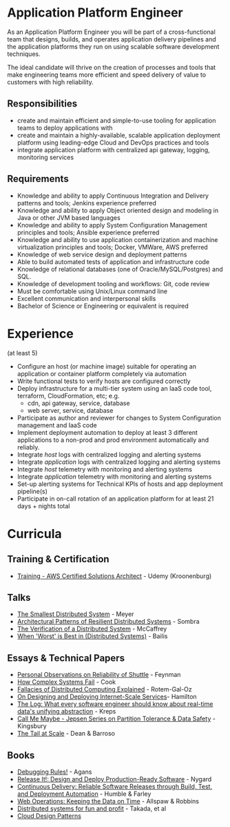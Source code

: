 # Application Platform Engineer #

As an Application Platform Engineer you will be part of a cross-functional team that designs, builds, and operates application delivery pipelines and the application platforms they run on using scalable software development techniques.

The ideal candidate will thrive on the creation of processes and tools that make engineering teams more efficient and speed delivery of value to customers with high reliability.

## Responsibilities ##

* create and maintain efficient and simple-to-use tooling for application teams to deploy applications with
* create and maintain a highly-available, scalable application deployment platform using leading-edge Cloud and DevOps practices and tools
* integrate application platform with centralized api gateway, logging, monitoring services

## Requirements ##

* Knowledge and ability to apply Continuous Integration and Delivery patterns and tools; Jenkins experience preferred
* Knowledge and ability to apply Object oriented design and modeling in Java or other JVM based languages
* Knowledge and ability to apply System Configuration Management principles and tools; Ansible experience preferred
* Knowledge and ability to use application containerization and machine virtualization principles and tools; Docker, VMWare, AWS preferred
* Knowledge of web service design and deployment patterns
* Able to build automated tests of application and infrastructure code
* Knowledge of relational databases (one of Oracle/MySQL/Postgres) and SQL.
* Knowledge of development tooling and workflows: Git, code review
* Must be comfortable using Unix/Linux command line
* Excellent communication and interpersonal skills
* Bachelor of Science or Engineering or equivalent is required

# Experience #

(at least 5)

* Configure an host (or machine image) suitable for operating an application or container platform completely via automation
* Write functional tests to verify hosts are configured correctly
* Deploy infrastructure for a multi-tier system using an IaaS code tool, terraform, CloudFormation, etc; e.g.
	* cdn, api gateway, service, database
	* web server, service, database
* Participate as author and reviewer for changes to System Configuration management and IaaS code
* Implement deployment automation to deploy at least 3 different applications to a non-prod and prod environment automatically and reliably.
* Integrate _host_ logs with centralized logging and alerting systems
* Integrate _application_ logs with centralized logging and alerting systems
* Integrate _host_ telemetry with monitoring and alerting systems
* Integrate _application_ telemetry with monitoring and alerting systems
* Set-up alerting systems for Technical KPIs of hosts and app deployment pipeline(s)
* Participate in on-call rotation of an application platform for at least 21 days + nights total

# Curricula #

## Training & Certification ##

* [Training - AWS Certified Solutions Architect](https://www.udemy.com/aws-certified-solutions-architect-associate/#/curriculum) - Udemy (Kroonenburg)

## Talks ##

* [The Smallest Distributed System](https://www.youtube.com/watch?v=ZFBvvUlqQ6w) - Meyer
* [Architectural Patterns of Resilient Distributed Systems](https://www.youtube.com/watch?v=ohvPnJYUW1E) - Sombra
* [The Verification of a Distributed System](https://www.youtube.com/watch?v=kDh5BrqiGhI) - McCaffrey
* [When 'Worst' is Best in (Distributed Systems)](https://www.youtube.com/watch?v=ZGIAypUUwoQ) - Bailis

## Essays & Technical Papers ##

* [Personal Observations on Reliability of Shuttle](https://history.nasa.gov/rogersrep/v2appf.htm) - Feynman
* [How Complex Systems Fail](http://web.mit.edu/2.75/resources/random/How%20Complex%20Systems%20Fail.pdf) - Cook
* [Fallacies of Distributed Computing Explained](https://pages.cs.wisc.edu/~zuyu/files/fallacies.pdf) - Rotem-Gal-Oz
* [On Designing and Deploying Internet-Scale Services](http://mvdirona.com/jrh/talksAndPapers/JamesRH_Lisa.pdf)- Hamilton
* [The Log: What every software engineer should know about real-time data's unifying abstraction](https://engineering.linkedin.com/distributed-systems/log-what-every-software-engineer-should-know-about-real-time-datas-unifying) - Kreps
* [Call Me Maybe - Jepsen Series on Partition Tolerance & Data Safety](https://aphyr.com/posts/281-jepsen-on-the-perils-of-network-partitions) - Kingsbury
* [The Tail at Scale](http://www.cs.duke.edu/courses/cps296.4/fall13/838-CloudPapers/dean_longtail.pdf) - Dean & Barroso

## Books ##

* [Debugging Rules!](https://www.amazon.com/exec/obidos/ASIN/0814474578/debuggingrule-20) - Agans
* [Release It!: Design and Deploy Production-Ready Software](https://www.amazon.com/Release-Production-Ready-Software-Pragmatic-Programmers/dp/0978739213/) - Nygard
* [Continuous Delivery: Reliable Software Releases through Build, Test, and Deployment Automation](https://www.amazon.com/Continuous-Delivery-Deployment-Automation-Addison-Wesley/dp/0321601912/) - Humble & Farley
* [Web Operations: Keeping the Data on Time](https://www.amazon.com/Web-Operations-Keeping-Data-Time/dp/1449377440/) - Allspaw & Robbins
* [Distributed systems for fun and profit](http://book.mixu.net/distsys/) - Takada, et al
* [Cloud Design Patterns](http://en.clouddesignpattern.org/index.php/Main_Page)